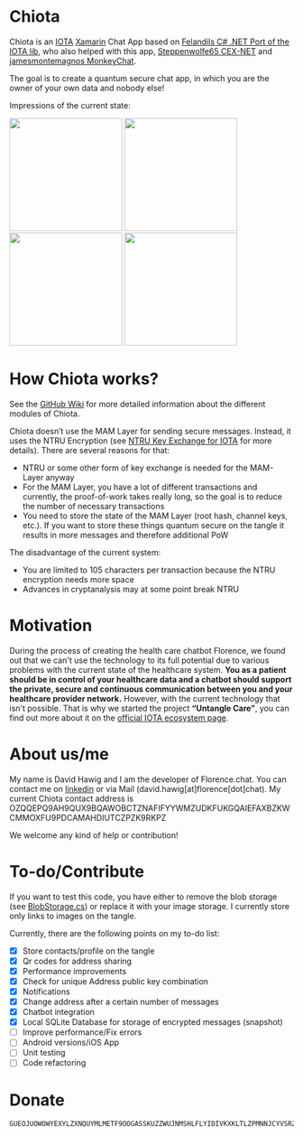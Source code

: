 # Chiota
Chiota is an [IOTA](http://iota.org/) [Xamarin](https://www.xamarin.com/) Chat App based on [Felandils C# .NET Port of the IOTA lib](https://github.com/Felandil/tangle-.net), who also helped with this app, [Steppenwolfe65 CEX-NET](https://github.com/Steppenwolfe65/CEX-NET) and [jamesmontemagnos MonkeyChat](https://github.com/jamesmontemagno/app-monkeychat).  

The goal is to create a quantum secure chat app, in which you are the owner of your own data and nobody else! 

Impressions of the current state:

<img src="https://chiota.blob.core.windows.net/screenshots/Screenshot_20180406-180427.jpg" width="200"> <img src="https://chiota.blob.core.windows.net/screenshots/Screenshot_20180402-123945.jpg" width="200"> <img src="https://chiota.blob.core.windows.net/screenshots/Screenshot_20180406-180148.jpg" width="200"> <img src="https://chiota.blob.core.windows.net/screenshots/Screenshot_20180402-124908.jpg" width="200">

# How Chiota works?
See the [GitHub Wiki](https://github.com/Noc2/Chiota/wiki) for more detailed information about the different modules of Chiota. 

Chiota doesn’t use the MAM Layer for sending secure messages. Instead, it uses the NTRU Encryption (see [NTRU Key Exchange for IOTA](https://github.com/Noc2/Chiota/wiki/NTRU-Key-Exchange-for-IOTA) for more details). 
There are several reasons for that:
-	NTRU or some other form of key exchange is needed for the MAM-Layer anyway
-	For the MAM Layer, you have a lot of different transactions and currently, the proof-of-work takes really long, so the goal is to reduce the number of necessary transactions
-	You need to store the state of the MAM Layer (root hash, channel keys, etc.). If you want to store these things quantum secure on the tangle it results in more messages and therefore additional PoW

The disadvantage of the current system:
-	You are limited to 105 characters per transaction because the NTRU encryption needs more space 
-	Advances in cryptanalysis may at some point break NTRU

# Motivation
During the process of creating the health care chatbot Florence, we found out that we can't use the technology to its full potential due to various problems with the current state of the healthcare system. **You as a patient should be in control of your healthcare data and a chatbot should support the private, secure and continuous communication between you and your healthcare provider network.** However, with the current technology that isn't possible. That is why we started the project **“Untangle Care”**, you can find out more about it on the [official IOTA ecosystem page](https://ecosystem.iota.org/projects/untangle-care). 

# About us/me
My name is David Hawig and I am the developer of Florence.chat.  You can contact me on [linkedin](https://www.linkedin.com/in/david-hawig-206a44b1/) or via Mail (david.hawig[at]florence[dot]chat). 
My current Chiota contact address is OZQQEPQ9AH9QUX9BQAWOBCTZNAFIFYYWMZUDKFUKGQAIEFAXBZKWCMMOXFU9PDCAMAHDIUTCZPZK9RKPZ

We welcome any kind of help or contribution!

# To-do/Contribute
If you want to test this code, you have either to remove the blob storage (see [BlobStorage.cs](https://github.com/Noc2/Chiota/blob/master/Chiota/Chiota/Services/BlobStorage.cs#L15)) or replace it with your image storage. I currently store only links to images on the tangle. 

Currently, there are the following points on my to-do list:
- [x] Store contacts/profile on the tangle
- [x] Qr codes for address sharing
- [x] Performance improvements
- [x] Check for unique Address public key combination
- [x] Notifications
- [x] Change address after a certain number of messages 
- [x] Chatbot integration
- [x] Local SQLite Database for storage of encrypted messages (snapshot)
- [ ] Improve performance/Fix errors
- [ ] Android versions/iOS App
- [ ] Unit testing
- [ ] Code refactoring

# Donate
```
GUEOJUOWOWYEXYLZXNQUYMLMETF9OOGASSKUZZWUJNMSHLFLYIDIVKXKLTLZPMNNJCYVSRZABFKCAVVIW9IYHJNNRX 
```
